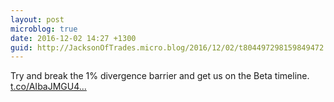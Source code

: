```yaml
---
layout: post
microblog: true
date: 2016-12-02 14:27 +1300
guid: http://JacksonOfTrades.micro.blog/2016/12/02/t804497298159849472.html
---
```

Try and break the 1% divergence barrier and get us on the Beta timeline. [t.co/AIbaJMGU4...](https://t.co/AIbaJMGU4s)
